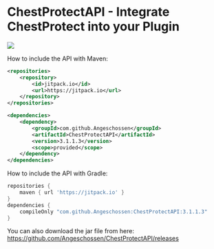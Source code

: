 # ChestProtectAPI - Integrate ChestProtect into your Plugin
[![](https://jitpack.io/v/Angeschossen/ChestProtect.svg)](https://jitpack.io/#Angeschossen/ChestProtect)


How to include the API with Maven: 
```xml
<repositories>
	<repository>
		<id>jitpack.io</id>
		<url>https://jitpack.io</url>
	</repository>
</repositories>

<dependencies>
    <dependency>
        <groupId>com.github.Angeschossen</groupId>
        <artifactId>ChestProtectAPI</artifactId>
        <version>3.1.1.3</version>
        <scope>provided</scope>
    </dependency>
</dependencies>
```

How to include the API with Gradle:
```groovy
repositories {
	maven { url 'https://jitpack.io' }
}
dependencies {
    compileOnly "com.github.Angeschossen:ChestProtectAPI:3.1.1.3"
}
```


You can also download the jar file from here: https://github.com/Angeschossen/ChestProtectAPI/releases
```
